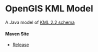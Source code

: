 # OpenGIS KML Model

A Java model of [KML 2.2 schema](http://www.opengis.net/kml/2.2)

#### Maven Site

- [Release](https://bremersee.github.io/kml-model/index.html)
